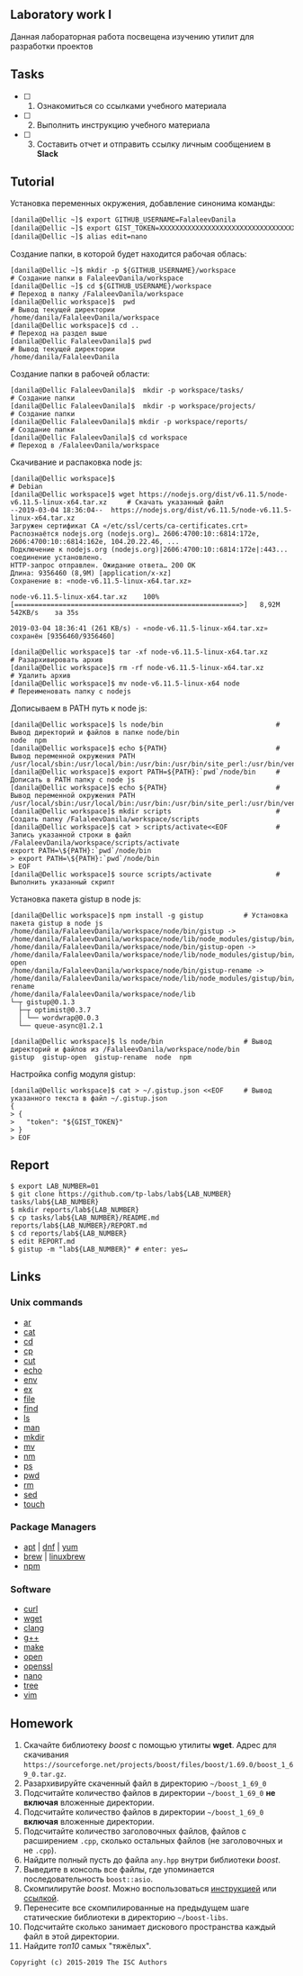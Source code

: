 ## Laboratory work I

Данная лабораторная работа посвещена изучению утилит для разработки проектов

## Tasks

- [ ] 1. Ознакомиться со ссылками учебного материала
- [ ] 2. Выполнить инструкцию учебного материала
- [ ] 3. Составить отчет и отправить ссылку личным сообщением в **Slack**

## Tutorial
Установка переменных окружения, добавление синонима команды:
```bash
[danila@Dellic ~]$ export GITHUB_USERNAME=FalaleevDanila                      # Создание переменной в окружении GITHUB_USERNAME 
[danila@Dellic ~]$ export GIST_TOKEN=XXXXXXXXXXXXXXXXXXXXXXXXXXXXXXXXXXXXXXX  # Создание переменной в окружении GIST_TOKEN
[danila@Dellic ~]$ alias edit=nano                                            # Создаём синоним команды edit(nano)
```
Создание папки, в которой будет находится рабочая облась:
```ShellSession
[danila@Dellic ~]$ mkdir -p ${GITHUB_USERNAME}/workspace                      # Создание папки в FalaleevDanila/workspace
[danila@Dellic ~]$ cd ${GITHUB_USERNAME}/workspace                            # Переход в папку /FalaleevDanila/workspace
[danila@Dellic workspace]$  pwd                                               # Вывод текущей директории
/home/danila/FalaleevDanila/workspace
[danila@Dellic workspace]$ cd ..                                              # Переход на раздел выше
[danila@Dellic FalaleevDanila]$ pwd                                           # Вывод текущей директории
/home/danila/FalaleevDanila
```
Создание папки в рабочей области:
```ShellSession
[danila@Dellic FalaleevDanila]$  mkdir -p workspace/tasks/                    # Создание папки
[danila@Dellic FalaleevDanila]$  mkdir -p workspace/projects/                 # Создание папки
[danila@Dellic FalaleevDanila]$ mkdir -p workspace/reports/                   # Создание папки
[danila@Dellic FalaleevDanila]$ cd workspace                                  # Переход в /FalaleevDanila/workspace
```
Скачивание и распаковка node js:
```ShellSession
[danila@Dellic workspace]$                                                                        # Debian 
[danila@Dellic workspace]$ wget https://nodejs.org/dist/v6.11.5/node-v6.11.5-linux-x64.tar.xz     # Скачать указанный файл
--2019-03-04 18:36:04--  https://nodejs.org/dist/v6.11.5/node-v6.11.5-linux-x64.tar.xz
Загружен сертификат CA «/etc/ssl/certs/ca-certificates.crt»
Распознаётся nodejs.org (nodejs.org)… 2606:4700:10::6814:172e, 2606:4700:10::6814:162e, 104.20.22.46, ...
Подключение к nodejs.org (nodejs.org)|2606:4700:10::6814:172e|:443... соединение установлено.
HTTP-запрос отправлен. Ожидание ответа… 200 OK
Длина: 9356460 (8,9M) [application/x-xz]
Сохранение в: «node-v6.11.5-linux-x64.tar.xz»

node-v6.11.5-linux-x64.tar.xz    100%[========================================================>]   8,92M   542KB/s    за 35s     

2019-03-04 18:36:41 (261 KB/s) - «node-v6.11.5-linux-x64.tar.xz» сохранён [9356460/9356460]

[danila@Dellic workspace]$ tar -xf node-v6.11.5-linux-x64.tar.xz                                  # Разархивировать архив
[danila@Dellic workspace]$ rm -rf node-v6.11.5-linux-x64.tar.xz                                   # Удалить архив
[danila@Dellic workspace]$ mv node-v6.11.5-linux-x64 node                                         # Переименовать папку с nodejs
```
Дописываем в PATH путь к node js:
```ShellSession
[danila@Dellic workspace]$ ls node/bin                            # Вывод директорий и файлов в папке node/bin
node  npm
[danila@Dellic workspace]$ echo ${PATH}                           # Вывод переменной окружения PATH
/usr/local/sbin:/usr/local/bin:/usr/bin:/usr/bin/site_perl:/usr/bin/vendor_perl:/usr/bin/core_perl
[danila@Dellic workspace]$ export PATH=${PATH}:`pwd`/node/bin     # Дописать в PATH папку с node js
[danila@Dellic workspace]$ echo ${PATH}                           # Вывод переменной окружения PATH
/usr/local/sbin:/usr/local/bin:/usr/bin:/usr/bin/site_perl:/usr/bin/vendor_perl:/usr/bin/core_perl:/home/danila/FalaleevDanila/workspace/node/bin
[danila@Dellic workspace]$ mkdir scripts                          # Создать папку /FalaleevDanila/workspace/scripts
[danila@Dellic workspace]$ cat > scripts/activate<<EOF            # Запись указанной строки в файл /FalaleevDanila/workspace/scripts/activate
export PATH=\${PATH}:`pwd`/node/bin
> export PATH=\${PATH}:`pwd`/node/bin
> EOF
[danila@Dellic workspace]$ source scripts/activate                # Выполнить указанный скрипт
```
Установка пакета gistup в node js:
```ShellSession
[danila@Dellic workspace]$ npm install -g gistup          # Установка пакета gistup в node js
/home/danila/FalaleevDanila/workspace/node/bin/gistup -> /home/danila/FalaleevDanila/workspace/node/lib/node_modules/gistup/bin/gistup
/home/danila/FalaleevDanila/workspace/node/bin/gistup-open -> /home/danila/FalaleevDanila/workspace/node/lib/node_modules/gistup/bin/gistup-open
/home/danila/FalaleevDanila/workspace/node/bin/gistup-rename -> /home/danila/FalaleevDanila/workspace/node/lib/node_modules/gistup/bin/gistup-rename
/home/danila/FalaleevDanila/workspace/node/lib
└─┬ gistup@0.1.3 
  ├─┬ optimist@0.3.7 
  │ └── wordwrap@0.0.3 
  └── queue-async@1.2.1 

[danila@Dellic workspace]$ ls node/bin                    # Вывод директорий и файлов из /FalaleevDanila/workspace/node/bin
gistup  gistup-open  gistup-rename  node  npm
```
Настройка config модуля gistup:
```ShellSession
[danila@Dellic workspace]$ cat > ~/.gistup.json <<EOF     # Вывод указанного текста в файл ~/.gistup.json
{
> {
>   "token": "${GIST_TOKEN}"
> }
> EOF
```

## Report

```ShellSession
$ export LAB_NUMBER=01 
$ git clone https://github.com/tp-labs/lab${LAB_NUMBER} tasks/lab${LAB_NUMBER} 
$ mkdir reports/lab${LAB_NUMBER} 
$ cp tasks/lab${LAB_NUMBER}/README.md reports/lab${LAB_NUMBER}/REPORT.md 
$ cd reports/lab${LAB_NUMBER} 
$ edit REPORT.md 
$ gistup -m "lab${LAB_NUMBER}" # enter: yes↵ 
```

## Links

### Unix commands

- [ar](https://en.wikipedia.org/wiki/Ar_(Unix))
- [cat](https://en.wikipedia.org/wiki/Cat_(Unix))
- [cd](https://en.wikipedia.org/wiki/Cd_(command))
- [cp](https://en.wikipedia.org/wiki/Cp_(Unix))
- [cut](https://en.wikipedia.org/wiki/Cut_(Unix))
- [echo](https://en.wikipedia.org/wiki/Echo_(command))
- [env](https://en.wikipedia.org/wiki/Env_(shell))
- [ex](https://en.wikipedia.org/wiki/Ex_(editor))
- [file](https://en.wikipedia.org/wiki/File_(command))
- [find](https://en.wikipedia.org/wiki/Find)
- [ls](https://en.wikipedia.org/wiki/Ls)
- [man](https://en.wikipedia.org/wiki/Man_page)
- [mkdir](https://en.wikipedia.org/wiki/Mkdir)
- [mv](https://en.wikipedia.org/wiki/Mv)
- [nm](https://en.wikipedia.org/wiki/Nm_(Unix))
- [ps](https://en.wikipedia.org/wiki/Ps_(Unix))
- [pwd](https://en.wikipedia.org/wiki/Pwd)
- [rm](https://en.wikipedia.org/wiki/Rm_(Unix))
- [sed](https://en.wikipedia.org/wiki/Sed)
- [touch](https://en.wikipedia.org/wiki/Touch_(Unix))

### Package Managers

- [apt](http://help.ubuntu.ru/wiki/apt) | [dnf](https://en.wikipedia.org/wiki/DNF_(software)) | [yum](https://fedoraproject.org/wiki/Yum/ru)
- [brew](https://brew.sh) | [linuxbrew](http://linuxbrew.sh)
- [npm](https://docs.npmjs.com)

### Software

- [curl](https://www.gitbook.com/book/bagder/everything-curl/details)
- [wget](https://www.gnu.org/software/wget/manual/wget.pdf)
- [clang](https://clang.llvm.org)
- [g++](https://gcc.gnu.org/onlinedocs/gcc-4.0.2/gcc/G_002b_002b-and-GCC.html)
- [make](https://en.wikipedia.org/wiki/Make_(software))
- [open](https://developer.apple.com/legacy/library/documentation/Darwin/Reference/ManPages/man1/open.1.html)
- [openssl](https://www.openssl.org)
- [nano](https://www.nano-editor.org)
- [tree](https://linux.die.net/man/1/tree)
- [vim](http://www.vim.org)

## Homework

1. Скачайте библиотеку *boost* с помощью утилиты **wget**. Адрес для скачивания `https://sourceforge.net/projects/boost/files/boost/1.69.0/boost_1_69_0.tar.gz`.
2. Разархивируйте скаченный файл в директорию `~/boost_1_69_0`
3. Подсчитайте количество файлов в директории `~/boost_1_69_0` **не включая** вложенные директории.
4. Подсчитайте количество файлов в директории `~/boost_1_69_0` **включая** вложенные директории.
5. Подсчитайте количество заголовочных файлов, файлов с расширением `.cpp`, сколько остальных файлов (не заголовочных и не `.cpp`).
6. Найдите полный пусть до файла `any.hpp` внутри библиотеки *boost*.
7. Выведите в консоль все файлы, где упоминается последовательность `boost::asio`.
8. Скомпилирутйе *boost*. Можно воспользоваться [инструкцией](https://www.boost.org/doc/libs/1_61_0/more/getting_started/unix-variants.html#or-build-custom-binaries) или [ссылкой](https://codeyarns.com/2017/01/24/how-to-build-boost-on-linux/).
9. Перенесите все скомпилированные на предыдущем шаге статические библиотеки в директорию `~/boost-libs`.
10. Подсчитайте сколько занимает дискового пространства каждый файл в этой директории.
11. Найдите *топ10* самых "тяжёлых".

```
Copyright (c) 2015-2019 The ISC Authors
```
